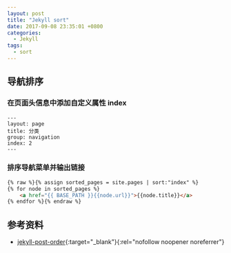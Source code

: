 ```yaml
---
layout: post
title: "Jekyll sort"
date: 2017-09-08 23:35:01 +0800
categories:
  - Jekyll
tags:
  - sort
---
```


## 导航排序

### 在页面头信息中添加自定义属性 index  

```
---
layout: page
title: 分类
group: navigation
index: 2
---
```

### 排序导航菜单并输出链接

```html
{% raw %}{% assign sorted_pages = site.pages | sort:"index" %}
{% for node in sorted_pages %}
    <a href="{{ BASE_PATH }}{{node.url}}">{{node.title}}</a>
{% endfor %}{% endraw %}
```
<!-- more -->

## 参考资料

- [jekyll-post-order](http://stackoverflow.com/questions/26196559/jekyll-post-order){:target="_blank"}{:rel="nofollow noopener noreferrer"}
